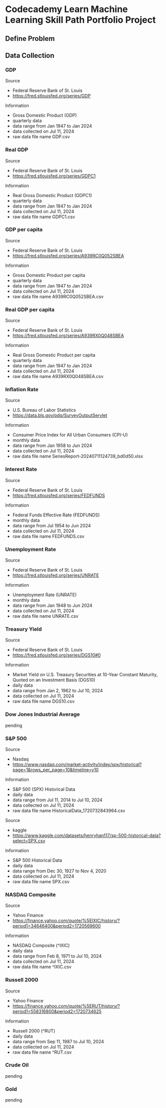 # Codecademy Learn Machine Learning Skill Path Portfolio Project


## Define Problem


## Data Collection

### GDP

Source
- Federal Reserve Bank of St. Louis
- https://fred.stlouisfed.org/series/GDP

Information
- Gross Domestic Product (GDP)
- quarterly data
- data range from Jan 1947 to Jan 2024
- data collected on Jul 11, 2024
- raw data file name GDP.csv

### Real GDP

Source
- Federal Reserve Bank of St. Louis
- https://fred.stlouisfed.org/series/GDPC1

Information
- Real Gross Domestic Product (GDPC1)
- quarterly data
- data range from Jan 1947 to Jan 2024
- data collected on Jul 11, 2024
- raw data file name GDPC1.csv

### GDP per capita

Source
- Federal Reserve Bank of St. Louis
- https://fred.stlouisfed.org/series/A939RC0Q052SBEA

Information
- Gross Domestic Product per capita
- quarterly data
- data range from Jan 1947 to Jan 2024
- data collected on Jul 11, 2024
- raw data file name A939RC0Q052SBEA.csv

### Real GDP per capita

Source
- Federal Reserve Bank of St. Louis
- https://fred.stlouisfed.org/series/A939RX0Q048SBEA

Information
- Real Gross Domestic Product per capita
- quarterly data
- data range from Jan 1947 to Jan 2024
- data collected on Jul 11, 2024
- raw data file name A939RX0Q048SBEA.csv

### Inflation Rate

Source
- U.S. Bureau of Labor Statistics
- https://data.bls.gov/pdq/SurveyOutputServlet

Information
- Consumer Price Index for All Urban Consumers (CPI-U)
- monthly data
- data range from Jan 1958 to Jun 2024
- data collected on Jul 11, 2024
- raw data file name SeriesReport-20240711124739_bd0d50.xlsx

### Interest Rate

Source
- Federal Reserve Bank of St. Louis
- https://fred.stlouisfed.org/series/FEDFUNDS

Information
- Federal Funds Effective Rate (FEDFUNDS)
- monthly data
- data range from Jul 1954 to Jun 2024
- data collected on Jul 11, 2024
- raw data file name FEDFUNDS.csv

### Unemployment Rate

Source
- Federal Reserve Bank of St. Louis
- https://fred.stlouisfed.org/series/UNRATE

Information
- Unemployment Rate (UNRATE)
- monthly data
- data range from Jan 1948 to Jun 2024
- data collected on Jul 11, 2024
- raw data file name UNRATE.csv

### Treasury Yield

Source
- Federal Reserve Bank of St. Louis
- https://fred.stlouisfed.org/series/DGS10#0

Information
- Market Yield on U.S. Treasury Securities at 10-Year Constant Maturity, Quoted on an Investment Basis (DGS10)
- daily data
- data range from Jan 2, 1962 to Jul 10, 2024
- data collected on Jul 11, 2024
- raw data file name DGS10.csv

### Dow Jones Industrial Average

pending

### S&P 500

Source
- Nasdaq
- https://www.nasdaq.com/market-activity/index/spx/historical?page=1&rows_per_page=10&timeline=y10

Information
- S&P 500 (SPX) Historical Data
- daily data
- data range from Jul 11, 2014 to Jul 10, 2024
- data collected on Jul 11, 2024
- raw data file name HistoricalData_1720732843964.csv

Source
- kaggle
- https://www.kaggle.com/datasets/henryhan117/sp-500-historical-data?select=SPX.csv

Information
- S&P 500 Historical Data
- daily data
- data range from Dec 30, 1927 to Nov 4, 2020
- data collected on Jul 11, 2024
- raw data file name SPX.csv

### NASDAQ Composite

Source
- Yahoo Finance
- https://finance.yahoo.com/quote/%5EIXIC/history/?period1=34646400&period2=1720569600

Information
- NASDAQ Composite (^IXIC)
- daily data
- data range from Feb 8, 1971 to Jul 10, 2024
- data collected on Jul 11, 2024
- raw data file name ^IXIC.csv

### Russell 2000

Source
- Yahoo Finance
- https://finance.yahoo.com/quote/%5ERUT/history/?period1=558316800&period2=1720734625

Information
- Russell 2000 (^RUT)
- daily data
- data range from Sep 11, 1987 to Jul 10, 2024
- data collected on Jul 11, 2024
- raw data file name ^RUT.csv

### Crude Oil

pending

### Gold

pending